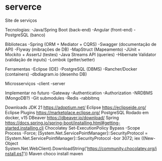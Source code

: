 # serverce

Site de serviços

Tecnologias:
-Java/Spring Boot (back-end)
-Angular (front-end)
-PostgreSQL (banco)

Bibliotecas
-Spring (ORM + Mediator + CQRS)
-Swagger (documentação de API)
-Flyway (mibrações de DB)
-MapStruct (Mapeamento)
-JUnit + Mockito + AssertJ (testes)
-Java Streams API (queries)
-Hibernate Validator (validação de inputs)
-Lombok (getter/setter)

Ferramentas
-Eclipse (IDE)
-PostgreSQL (DBMS)
-Rancher/Docker (containers)
-dbdiagram.io (desenho DB)

Microsserviços
-client
-server

Implementar no futuro
-Gateway
-Authentication
-Authorization
-NRDBMS (MongoDB?)
-Git submodules
-Redis
-rabbitmq

Downloads
JDK 21
https://adoptium.net/
Eclipse
https://eclipseide.org/
Eclipse Plugins
https://marketplace.eclipse.org/
PostgreSQL
Rodado em docker, v15
DBeaver
https://dbeaver.io/download/
Spring
https://docs.spring.io/spring-boot/installing.html#getting-started.installing.cli
Chocolatey
Set-ExecutionPolicy Bypass -Scope Process -Force; [System.Net.ServicePointManager]::SecurityProtocol = [System.Net.ServicePointManager]::SecurityProtocol -bor 3072; iex ((New-Object System.Net.WebClient).DownloadString('https://community.chocolatey.org/install.ps1'))
Maven
choco install maven
